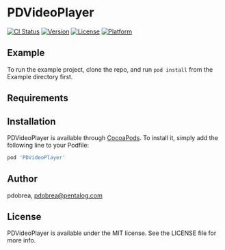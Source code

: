# PDVideoPlayer

[![CI Status](https://img.shields.io/travis/pdobrea/PDVideoPlayer.svg?style=flat)](https://travis-ci.org/pdobrea/PDVideoPlayer)
[![Version](https://img.shields.io/cocoapods/v/PDVideoPlayer.svg?style=flat)](https://cocoapods.org/pods/PDVideoPlayer)
[![License](https://img.shields.io/cocoapods/l/PDVideoPlayer.svg?style=flat)](https://cocoapods.org/pods/PDVideoPlayer)
[![Platform](https://img.shields.io/cocoapods/p/PDVideoPlayer.svg?style=flat)](https://cocoapods.org/pods/PDVideoPlayer)

## Example

To run the example project, clone the repo, and run `pod install` from the Example directory first.

## Requirements

## Installation

PDVideoPlayer is available through [CocoaPods](https://cocoapods.org). To install
it, simply add the following line to your Podfile:

```ruby
pod 'PDVideoPlayer'
```

## Author

pdobrea, pdobrea@pentalog.com

## License

PDVideoPlayer is available under the MIT license. See the LICENSE file for more info.
